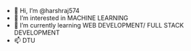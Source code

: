 - 👋 Hi, I’m @harshraj574
- 👀 I’m interested in MACHINE LEARNING
- 🌱 I’m currently learning WEB DEVELOPMENT/ FULL STACK DEVELOPMENT
- 📫 DTU

<!---
harshraj574/harshraj574 is a ✨ special ✨ repository because its `README.md` (this file) appears on your GitHub profile.
You can click the Preview link to take a look at your changes.
--->
